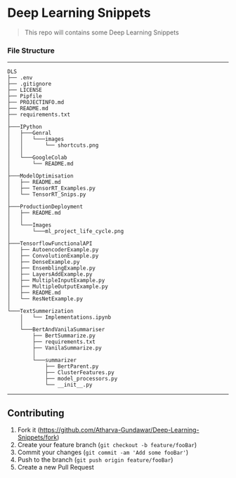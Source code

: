 # Deep Learning Snippets 

> This repo will contains some Deep Learning Snippets 

### File Structure
------------
    DLS
    ├── .env
    ├── .gitignore
    ├── LICENSE
    ├── Pipfile
    ├── PROJECTINFO.md
    ├── README.md
    ├── requirements.txt
    │
    ├───IPython
    │   ├───Genral
    │   │   └───images
    │   │       └── shortcuts.png
    │   │
    │   └───GoogleColab
    │       └── README.md
    │
    ├───ModelOptimisation
    │   ├── README.md
    │   ├── TensorRT_Examples.py
    │   └── TensorRT_Snips.py
    │
    ├───ProductionDeployment
    │   ├── README.md
    │   │
    │   └───Images
    │       └───ml_project_life_cycle.png
    │
    ├───TensorflowFunctionalAPI
    │   ├── AutoencoderExample.py
    │   ├── ConvolutionExample.py
    │   ├── DenseExample.py
    │   ├── EnsemblingExample.py
    │   ├── LayersAddExample.py
    │   ├── MultipleInputExample.py
    │   ├── MultipleOutputExample.py
    │   ├── README.md
    │   └── ResNetExample.py
    │
    └───TextSummerization
        │   └── Implementations.ipynb
        │
        └───BertAndVanilaSummariser
            ├── BertSummarize.py
            ├── requirements.txt
            ├── VanilaSummarize.py
            │
            └───summarizer
                ├── BertParent.py
                ├── ClusterFeatures.py
                ├── model_processors.py
                └── __init__.py

--------

## Contributing

1. Fork it (https://github.com/Atharva-Gundawar/Deep-Learning-Snippets/fork)
2. Create your feature branch (`git checkout -b feature/fooBar`)
3. Commit your changes (`git commit -am 'Add some fooBar'`)
4. Push to the branch (`git push origin feature/fooBar`)
5. Create a new Pull Request

